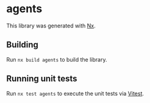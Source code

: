 # agents

This library was generated with [Nx](https://nx.dev).

## Building

Run `nx build agents` to build the library.

## Running unit tests

Run `nx test agents` to execute the unit tests via [Vitest](https://vitest.dev/).
